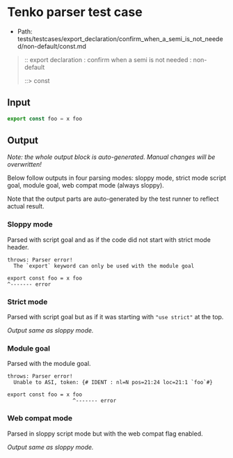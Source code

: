 # Tenko parser test case

- Path: tests/testcases/export_declaration/confirm_when_a_semi_is_not_needed/non-default/const.md

> :: export declaration : confirm when a semi is not needed : non-default
>
> ::> const

## Input

`````js
export const foo = x foo
`````

## Output

_Note: the whole output block is auto-generated. Manual changes will be overwritten!_

Below follow outputs in four parsing modes: sloppy mode, strict mode script goal, module goal, web compat mode (always sloppy).

Note that the output parts are auto-generated by the test runner to reflect actual result.

### Sloppy mode

Parsed with script goal and as if the code did not start with strict mode header.

`````
throws: Parser error!
  The `export` keyword can only be used with the module goal

export const foo = x foo
^------- error
`````

### Strict mode

Parsed with script goal but as if it was starting with `"use strict"` at the top.

_Output same as sloppy mode._

### Module goal

Parsed with the module goal.

`````
throws: Parser error!
  Unable to ASI, token: {# IDENT : nl=N pos=21:24 loc=21:1 `foo`#}

export const foo = x foo
                     ^------- error
`````


### Web compat mode

Parsed in sloppy script mode but with the web compat flag enabled.

_Output same as sloppy mode._
